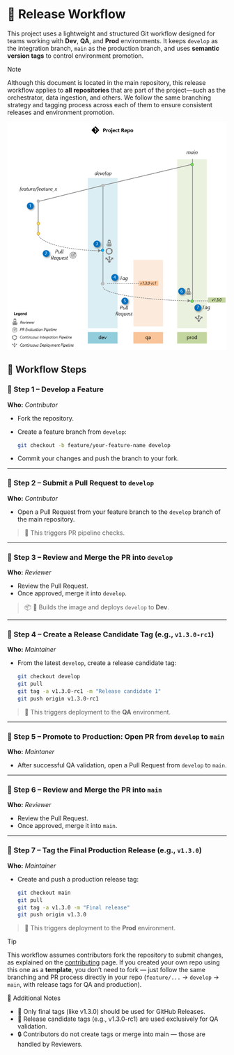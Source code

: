 # 🧩 Release Workflow

This project uses a lightweight and structured Git workflow designed for teams working with **Dev**, **QA**, and **Prod** environments. It keeps `develop` as the integration branch, `main` as the production branch, and uses **semantic version tags** to control environment promotion.

> [!NOTE]
> Although this document is located in the main repository, this release workflow applies to **all repositories** that are part of the project—such as the orchestrator, data ingestion, and others. We follow the same branching strategy and tagging process across each of them to ensure consistent releases and environment promotion.


![Workflow Diagram](../media/release-workflow.png)


## 🔁 Workflow Steps

### 🔹 Step 1 – Develop a Feature

**Who:** *Contributor*

* Fork the repository.

* Create a feature branch from `develop`:

  ```bash
  git checkout -b feature/your-feature-name develop
  ```

* Commit your changes and push the branch to your fork.

---

### 🔹 Step 2 – Submit a Pull Request to `develop`

**Who:** *Contributor*

* Open a Pull Request from your feature branch to the `develop` branch of the main repository.

> 🧪 This triggers PR pipeline checks.

---

### 🔹 Step 3 – Review and Merge the PR into `develop`

**Who:** *Reviewer*

* Review the Pull Request.
* Once approved, merge it into `develop`.

> 📦 🚀 Builds the image and deploys `develop` to **Dev**.

---

### 🔹 Step 4 – Create a Release Candidate Tag (e.g., `v1.3.0-rc1`)

**Who:** *Maintainer*

* From the latest `develop`, create a release candidate tag:

  ```bash
  git checkout develop
  git pull
  git tag -a v1.3.0-rc1 -m "Release candidate 1"
  git push origin v1.3.0-rc1
  ```

> 🚀 This triggers deployment to the **QA** environment.

---

### 🔹 Step 5 – Promote to Production: Open PR from `develop` to `main`

**Who:** *Maintaner*

* After successful QA validation, open a Pull Request from `develop` to `main`.

---

### 🔹 Step 6 – Review and Merge the PR into `main`

**Who:** *Reviewer*

* Review the Pull Request.
* Once approved, merge it into `main`.

---

### 🔹 Step 7 – Tag the Final Production Release (e.g., `v1.3.0`)

**Who:** *Maintainer*

* Create and push a production release tag:

  ```bash
  git checkout main
  git pull
  git tag -a v1.3.0 -m "Final release"
  git push origin v1.3.0
  ```
> 🚀 This triggers deployment to the **Prod** environment.

> [!TIP]
> This workflow assumes contributors fork the repository to submit changes, as explained on the [contributing](../CONTRIBUTING.MD) page. If you created your own repo using this one as a **template**, you don’t need to fork — just follow the same branching and PR process directly in your repo (`feature/...` → `develop` → `main`, with release tags for QA and production).


📝 Additional Notes

- 🔖 Only final tags (like v1.3.0) should be used for GitHub Releases.
- 🎯 Release candidate tags (e.g., v1.3.0-rc1) are used exclusively for QA validation.
- 🔒 Contributors do not create tags or merge into main — those are handled by Reviewers.